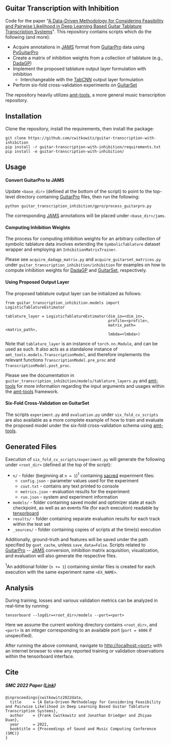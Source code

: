 ## Guitar Transcription with Inhibition
Code for the paper "[A Data-Driven Methodology for Considering Feasibility and Pairwise Likelihood in Deep Learning Based Guitar Tablature Transcription Systems](https://arxiv.org/abs/2204.08094)".
This repository contains scripts which do the following (and more):
* Acquire annotations in [JAMS](https://jams.readthedocs.io/en/stable/) format from [GuitarPro](https://www.guitar-pro.com/) data using [PyGuitarPro](https://pyguitarpro.readthedocs.io/en/stable/)
* Create a matrix of inhibition weights from a collection of tablature (e.g., [DadaGP](https://github.com/dada-bots/dadaGP))
* Implement the proposed tablature output layer formulation with inhibition
  * Interchangeable with the [TabCNN](https://archives.ismir.net/ismir2019/paper/000033.pdf) output layer formulation
* Perform six-fold cross-validation experiments on [GuitarSet](https://guitarset.weebly.com/)

The repository heavily utilizes [amt-tools](https://github.com/cwitkowitz/amt-tools), a more general music transcription repository.

## Installation
Clone the repository, install the requirements, then install the package:
```
git clone https://github.com/cwitkowitz/guitar-transcription-with-inhibition
pip install -r guitar-transcription-with-inhibition/requirements.txt
pip install -e guitar-transcription-with-inhibition/
```

## Usage
#### Convert GuitarPro to JAMS
Update ```<base_dir>``` (defined at the bottom of the script) to point to the top-level directory containing [GuitarPro](https://www.guitar-pro.com/) files, then run the following:
```
python guitar_transcription_inhibition/gpro/process_guitarpro.py
```
The corresponding [JAMS](https://jams.readthedocs.io/en/stable/) annotations will be placed under ```<base_dir>/jams```.

#### Computing Inhibition Weights
The process for computing inhibition weights for an arbitrary collection of symbolic tablature data involves extending the ```SymbolicTablature``` dataset wrapper and employing an ```InhibitionMatrixTrainer```.

Please see ```acquire_dadagp_matrix.py``` and ```acquire_guitarset_matrices.py``` under ```guitar_transcription_inhibition/inhibition``` for examples on how to compute inhibition weights for [DadaGP](https://github.com/dada-bots/dadaGP) and [GuitarSet](https://guitarset.weebly.com/), respectively.

#### Using Proposed Output Layer
The proposed tablature output layer can be initialized as follows:
```
from guitar_transcription_inhibition.models import LogisticTablatureEstimator

tablature_layer = LogisticTablatureEstimator(dim_in=<dim_in>,
                                             profile=<profile>,
                                             matrix_path=<matrix_path>,
                                             lmbda=<lmbda>)
```

Note that ```tablature_layer``` is an instance of ```torch.nn.Module```, and can be used as such.
It also acts as a standalone instance of ```amt_tools.models.TranscriptionModel```, and therefore implements the relevant functions ```TranscriptionModel.pre_proc``` and ```TranscriptionModel.post_proc```.

Please see the documentation in ```guitar_transcription_inhibition/models/tablature_layers.py``` and [amt-tools](https://github.com/cwitkowitz/amt-tools) for more information regarding the input arguments and usages within the [amt-tools](https://github.com/cwitkowitz/amt-tools) framework. 

#### Six-Fold Cross-Validation on GuitarSet
The scripts ```experiment.py``` and ```evaluation.py``` under ```six_fold_cv_scripts``` are also available as a more complete example of how to train and evaluate the proposed model under the six-fold cross-validation schema using [amt-tools](https://github.com/cwitkowitz/amt-tools).

## Generated Files
Execution of ```six_fold_cv_scripts/experiment.py``` will generate the following under ```<root_dir>``` (defined at the top of the script):
- ```n/``` - folder (beginning at ```n = 1```)<sup>1</sup> containing [sacred](https://sacred.readthedocs.io/en/stable/quickstart.html) experiment files:
  - ```config.json``` - parameter values used for the experiment
  - ```cout.txt``` - contains any text printed to console
  - ```metrics.json``` - evaluation results for the experiment
  - ```run.json``` - system and experiment information
- ```models/``` - folder containing saved model and optimizer state at each checkpoint, as well as an events file (for each execution) readable by [tensorboard](https://www.tensorflow.org/tensorboard)
- ```results/``` - folder containing separate evaluation results for each track within the test set
- ```_sources/``` - folder containing copies of scripts at the time(s) execution

Additionally, ground-truth and features will be saved under the path specified by ```gset_cache```, unless ```save_data=False```.
Scripts related to [GuitarPro](https://www.guitar-pro.com/) -- [JAMS](https://jams.readthedocs.io/en/stable/) conversion, inhibition matrix acquisition, visualization, and evaluation will also generate the respective files.

<sup>1</sup>An additional folder (```n += 1```) containing similar files is created for each execution with the same experiment name ```<EX_NAME>```.


## Analysis
During training, losses and various validation metrics can be analyzed in real-time by running:
```
tensorboard --logdir=<root_dir>/models --port=<port>
```
Here we assume the current working directory contains ```<root_dir>```, and ```<port>``` is an integer corresponding to an available port (```port = 6006``` if unspecified).

After running the above command, navigate to [http://localhost:&lt;port&gt;]() with an internet browser to view any reported training or validation observations within the tensorboard interface.

## Cite
##### SMC 2022 Paper ([Link](https://zenodo.org/record/6797681#.YtW0V7bMK8E))
```
@inproceedings{cwitkowitz2022data,
  title     = {A Data-Driven Methodology for Considering Feasibility and Pairwise Likelihood in Deep Learning Based Guitar Tablature Transcription Systems},
  author    = {Frank Cwitkowitz and Jonathan Driedger and Zhiyao Duan},
  year      = 2022,
  booktitle = {Proceedings of Sound and Music Computing Conference (SMC)}
}
```
